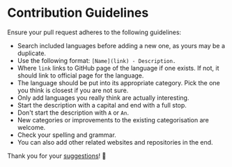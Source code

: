 # Contribution Guidelines
Ensure your pull request adheres to the following guidelines:
- Search included languages before adding a new one, as yours may be a duplicate.
- Use the following format: `[Name](link) - Description.`
- Where `link` links to GitHub page of the language if one exists. If not, it should link to official page for the language.
- The language should be put into its appropriate category. Pick the one you think is closest if you are not sure.
- Only add languages you really think are actually interesting.
- Start the description with a capital and end with a full stop.
- Don't start the description with `A` or `An`.
- New categories or improvements to the existing categorisation are welcome.
- Check your spelling and grammar.
- You can also add other related websites and repositories in the end.

Thank you for your [suggestions](https://github.com/nikitavoloboev/programming-languages/edit/master/readme.md)! 💜